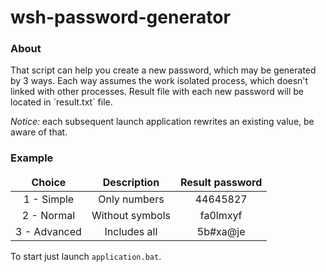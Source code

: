 # wsh-password-generator

### About

<p>That script can help you create a new password, which may be generated by 3 ways. Each way assumes the work isolated process, which doesn't linked with other processes.
Result file with each new password will be located in `result.txt` file.<br/>

<p><i>Notice:</i> each subsequent launch application rewrites an existing value, be aware of that.</p>

### Example

<table>
<thead align="center">
<tr>
<td><b>Choice</b></td>
<td><b>Description</b></td>
<td><b>Result password</b></td>
</tr>
</thead>
<tbody align="center">
<tr>
<td> 1 - Simple </td>
<td> Only numbers </td>
<td> 44645827 </td>
</tr>
<tr>
<td> 2 - Normal </td>
<td> Without symbols </td>
<td> fa0lmxyf </td>
</tr>
<tr>
<td> 3 - Advanced </td>
<td> Includes all </td>
<td> 5b#xa@je </td>
</tr>
</tbody>
</table>

To start just launch `application.bat`.
